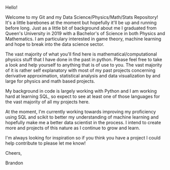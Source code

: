 Hello! 

  Welcome to my Git and my Data Science/Physics/Math/Stats Repository! It's a little barebones at the moment but hopefully it'll be up and running before long. Just as a little bit of background about me I graduated from Queen's University in 2019 with a Bachelor's of Science in both Physics and Mathematics. I am particulary interested in game theory, machine learning and hope to break into the data science sector.

  The vast majority of what you'll find here is mathematical/computational physics stuff that I have done in the past in python. Please feel free to take a look and help yourself to anything that is of use to you. The vast majority of it is rather self explanatory with most of my past projects concerning derivative approximation, statistical analysis and data visualization by and large for physics and math based projects.

  My background in code is largely working with Python and I am working hard at learning SQL, so expect to see at least one of those languages for the vast majority of all my projects here. 

  At the moment, I'm currently working towards improving my proficiency using SQL and scikit to better my understanding of machine learning and hopefully make me a better data scientist in the process. I intend to create more and projects of this nature as I continue to grow and learn.

  I'm always looking for inspiration so if you think you have a project I could help contribute to please let me know!

Cheers,

Brandon
